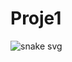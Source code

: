 # Proje1
![snake svg](https://github.com/YOUR_USERNAME/YOUR_USERNAME/blob/output/github-contribution-grid-snake.svg)
